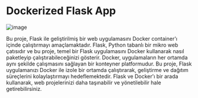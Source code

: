 # Dockerized Flask App

![image](https://github.com/user-attachments/assets/ace68ce9-5dc0-42e0-9e7e-f56229c91de0)

Bu proje, Flask ile geliştirilmiş bir web uygulamasını Docker container'ı içinde çalıştırmayı amaçlamaktadır. Flask, Python tabanlı bir mikro web çatısıdır ve bu proje, temel bir Flask uygulamasını Docker kullanarak nasıl paketleyip çalıştırabileceğinizi gösterir. Docker, uygulamaların her ortamda aynı şekilde çalışmasını sağlayan bir konteyner platformudur. Bu proje, Flask uygulamanızı Docker ile izole bir ortamda çalıştırarak, geliştirme ve dağıtım süreçlerini kolaylaştırmayı hedeflemektedir. Flask ve Docker'ı bir arada kullanarak, web projelerinizi daha taşınabilir ve yönetilebilir hale getirebilirsiniz.






